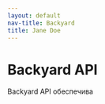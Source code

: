 ```yaml
---
layout: default
nav-title: Backyard
title: Jane Doe
---
```

# Backyard API

Backyard API обеспечива
